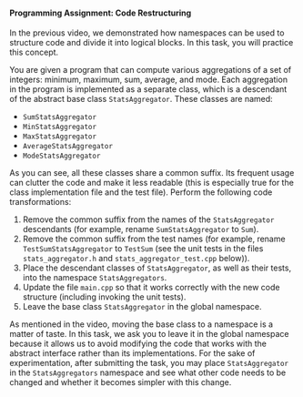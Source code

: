 #### Programming Assignment: Code Restructuring

In the previous video, we demonstrated how namespaces can be used to structure code and divide it into logical blocks. In this task, you will practice this concept.

You are given a program that can compute various aggregations of a set of integers: minimum, maximum, sum, average, and mode. Each aggregation in the program is implemented as a separate class, which is a descendant of the abstract base class `StatsAggregator`. These classes are named:

- `SumStatsAggregator`
- `MinStatsAggregator`
- `MaxStatsAggregator`
- `AverageStatsAggregator`
- `ModeStatsAggregator`

As you can see, all these classes share a common suffix. Its frequent usage can clutter the code and make it less readable (this is especially true for the class implementation file and the test file). Perform the following code transformations:

1. Remove the common suffix from the names of the `StatsAggregator` descendants (for example, rename `SumStatsAggregator` to `Sum`).
2. Remove the common suffix from the test names (for example, rename `TestSumStatsAggregator` to `TestSum` (see the unit tests in the files `stats_aggregator.h` and `stats_aggregator_test.cpp` below)).
3. Place the descendant classes of `StatsAggregator`, as well as their tests, into the namespace `StatsAggregators`.
4. Update the file `main.cpp` so that it works correctly with the new code structure (including invoking the unit tests).
5. Leave the base class `StatsAggregator` in the global namespace.

As mentioned in the video, moving the base class to a namespace is a matter of taste. In this task, we ask you to leave it in the global namespace because it allows us to avoid modifying the code that works with the abstract interface rather than its implementations. For the sake of experimentation, after submitting the task, you may place `StatsAggregator` in the `StatsAggregators` namespace and see what other code needs to be changed and whether it becomes simpler with this change.